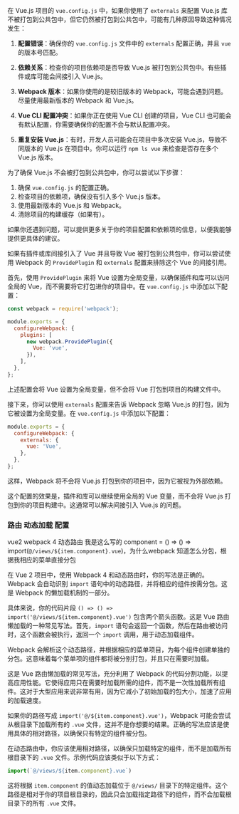 在 Vue.js 项目的 `vue.config.js` 中，如果你使用了 `externals` 来配置 Vue.js 库不被打包到公共包中，但它仍然被打包到公共包中，可能有几种原因导致这种情况发生：

1. **配置错误**：确保你的 `vue.config.js` 文件中的 `externals` 配置正确，并且 `vue` 的版本号匹配。

2. **依赖关系**：检查你的项目依赖项是否导致 Vue.js 被打包到公共包中。有些插件或库可能会间接引入 Vue.js。

3. **Webpack 版本**：如果你使用的是较旧版本的 Webpack，可能会遇到问题。尽量使用最新版本的 Webpack 和 Vue.js。

4. **Vue CLI 配置冲突**：如果你正在使用 Vue CLI 创建的项目，Vue CLI 也可能会有默认配置，你需要确保你的配置不会与默认配置冲突。

5. **重复安装 Vue.js**：有时，开发人员可能会在项目中多次安装 Vue.js，导致不同版本的 Vue.js 在项目中。你可以运行 `npm ls vue` 来检查是否存在多个 Vue.js 版本。

为了确保 Vue.js 不会被打包到公共包中，你可以尝试以下步骤：

1. 确保 `vue.config.js` 的配置正确。
2. 检查项目的依赖项，确保没有引入多个 Vue.js 版本。
3. 使用最新版本的 Vue.js 和 Webpack。
4. 清除项目的构建缓存（如果有）。

如果你还遇到问题，可以提供更多关于你的项目配置和依赖项的信息，以便我能够提供更具体的建议。




如果有插件或库间接引入了 Vue 并且导致 Vue 被打包到公共包中，你可以尝试使用 Webpack 的 `ProvidePlugin` 和 `externals` 配置来排除这个 Vue 的间接引用。

首先，使用 `ProvidePlugin` 来将 Vue 设置为全局变量，以确保插件和库可以访问全局的 Vue，而不需要将它打包进你的项目中。在 `vue.config.js` 中添加以下配置：

```javascript
const webpack = require('webpack');

module.exports = {
  configureWebpack: {
    plugins: [
      new webpack.ProvidePlugin({
        Vue: 'vue',
      }),
    ],
  },
};
```

上述配置会将 Vue 设置为全局变量，但不会将 Vue 打包到项目的构建文件中。

接下来，你可以使用 `externals` 配置来告诉 Webpack 忽略 Vue.js 的打包，因为它被设置为全局变量。在 `vue.config.js` 中添加以下配置：

```javascript
module.exports = {
  configureWebpack: {
    externals: {
      vue: 'Vue',
    },
  },
};
```

这样，Webpack 将不会将 Vue.js 打包到你的项目中，因为它被视为外部依赖。

这个配置的效果是，插件和库可以继续使用全局的 Vue 变量，而不会将 Vue.js 打包到你的项目构建中。这通常可以解决间接引入 Vue.js 的问题。


### 路由 动态加载 配置
vue2 webpack 4 动态路由 我是这么写的 component = () => () => import(`@/views/${item.component}.vue`)，为什么webpack 知道怎么分包，根据我相应的菜单直接分包 

在 Vue 2 项目中，使用 Webpack 4 和动态路由时，你的写法是正确的。Webpack 会自动识别 `import` 语句中的动态路径，并将相应的组件按需分包。这是 Webpack 的懒加载机制的一部分。

具体来说，你的代码片段 `() => () => import('@/views/${item.component}.vue')` 包含两个箭头函数。这是 Vue 路由懒加载的一种常见写法。首先，`import` 语句会返回一个函数，然后在路由被访问时，这个函数会被执行，返回一个 `import` 调用，用于动态加载组件。

Webpack 会解析这个动态路径，并根据相应的菜单项目，为每个组件创建单独的分包。这意味着每个菜单项的组件都将被分别打包，并且只在需要时加载。

这是 Vue 路由懒加载的常见写法，充分利用了 Webpack 的代码分割功能，以提高应用性能。它使得应用只在需要时加载所需的组件，而不是一次性加载所有组件。这对于大型应用来说非常有用，因为它减小了初始加载的包大小，加速了应用的加载速度。



如果你的路径写成 `import('@/${item.component}.vue')`，Webpack 可能会尝试从根目录下加载所有的 `.vue` 文件，这并不是你想要的结果。正确的写法应该是使用具体的相对路径，以确保只有特定的组件被分包。

在动态路由中，你应该使用相对路径，以确保只加载特定的组件，而不是加载所有根目录下的 `.vue` 文件。示例代码应该类似于以下方式：

```javascript
import(`@/views/${item.component}.vue`)
```

这将根据 `item.component` 的值动态加载位于 `@/views/` 目录下的特定组件。这个路径是相对于你的项目根目录的，因此只会加载指定路径下的组件，而不会加载根目录下的所有 `.vue` 文件。

